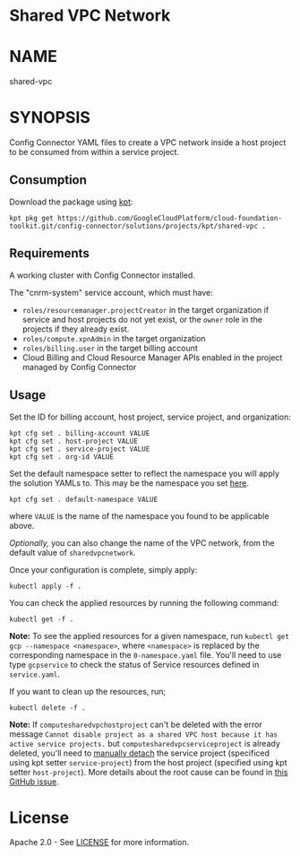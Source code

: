 Shared VPC Network
==================================================

# NAME

  shared-vpc

# SYNOPSIS

  Config Connector YAML files to create a VPC network inside a
  host project to be consumed from within a service project.

## Consumption

  Download the package using [kpt](https://googlecontainertools.github.io/kpt/):
  ```
  kpt pkg get https://github.com/GoogleCloudPlatform/cloud-foundation-toolkit.git/config-connector/solutions/projects/kpt/shared-vpc .
  ```

## Requirements

  A working cluster with Config Connector installed.

  The "cnrm-system" service account, which must have:
  - `roles/resourcemanager.projectCreator` in the target organization if service and
host projects do not yet exist, or the `owner` role in the projects if they already exist.
  - `roles/compute.xpnAdmin` in the target organization
  - `roles/billing.user` in the target billing account
  - Cloud Billing and Cloud Resource Manager APIs enabled in the project managed by Config Connector

## Usage
  Set the ID for billing account, host project, service project, and organization:
  ```
  kpt cfg set . billing-account VALUE
  kpt cfg set . host-project VALUE
  kpt cfg set . service-project VALUE
  kpt cfg set . org-id VALUE
  ```
  Set the default namespace setter to reflect the namespace you will apply the solution YAMLs to. This may be the namespace you set [here](https://cloud.google.com/config-connector/docs/how-to/setting-default-namespace).
  ```
  kpt cfg set . default-namespace VALUE
  ```
  where `VALUE` is the name of the namespace you found to be applicable above.

  _Optionally,_ you can also change the name of the VPC network, from the default value of `sharedvpcnetwork`.

  Once your configuration is complete, simply apply:
  ```
  kubectl apply -f .
  ```

  You can check the applied resources by running the following command:
  ```
  kubectl get -f .
  ```

  **Note:** To see the applied resources for a given namespace, run
  `kubectl get gcp --namespace <namespace>`, where `<namespace>` is replaced by
  the corresponding namespace in the `0-namespace.yaml` file. You'll need to use
  type `gcpservice` to check the status of Service resources defined in
  `service.yaml`.

  If you want to clean up the resources, run;
  ```
  kubectl delete -f .
  ```

  **Note:** If `computesharedvpchostproject` can't be deleted with
  the error message `Cannot disable project as a shared VPC host because it has
  active service projects.` but `computesharedvpcserviceproject` is already
  deleted, you'll need to [manually detach](
  https://cloud.google.com/vpc/docs/deprovisioning-shared-vpc#detach_service_projects)
  the service project (specificed using kpt setter `service-project`) from the
  host project (specified using kpt setter `host-project`). More details about
  the root cause can be found in [this GitHub issue](
  https://github.com/GoogleCloudPlatform/k8s-config-connector/issues/167).


# License

  Apache 2.0 - See [LICENSE](/LICENSE) for more information.

